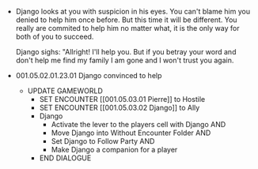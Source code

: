 - Django looks at you with suspicion in his eyes. You can't blame him you denied to help him once before. But this time it will be different. You really are commited to help him no matter what, it is the only way for both of you to succeed.
  
  Django sighs: "Allright! I'll help you. But if you betray your word and don't help me find my family I am gone and I won't trust you again.
- 001.05.02.01.23.01 Django convinced to help
	- UPDATE GAMEWORLD
		- SET ENCOUNTER [[001.05.03.01 Pierre]] to Hostile
		- SET ENCOUNTER [[001.05.03.02 Django]] to Ally
		- Django
			- Activate the lever to the players cell with Django AND
			- Move Django into Without Encounter Folder AND
			- Set Django to Follow Party AND
			- Make Django a companion for a player
		- END DIALOGUE